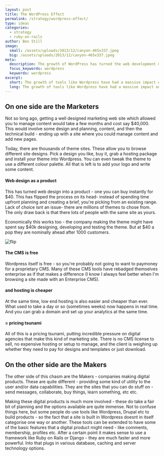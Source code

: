 ```yaml
---
layout: post
title: The WordPress Effect
permalink: /strategy/wordpress-effect/
type: ideas
categories:
  - strategy
  - ruby-on-rails
author: Ben Still
image:
  small: /assets/uploads/2013/12/canyon-465x337.jpeg
  big: /assets/uploads/2013/12/canyon-465x337.jpeg
meta:
  description: The growth of WordPress has turned the web development market on its head. But does this apply to all web development?
  focus_keywords: wordpress
  keywords: wordpress
excerpt:
  short: The growth of tools like Wordpress have had a massive impact on the web development market. It's created two very distinct areas with a huge gap between.
  long: The growth of tools like Wordpress have had a massive impact on the web development market. It's created two very distinct areas with a huge gap between. One side are marketing sites. These have become very easy to make, and can be set up now in hours rather than months. On the other side are the "digital products" - sites which provide some form of utility and/or data. With these the options and possibilities are endless, and if anything complexity and effort to create \*\*has actually increased.
---
```


## On one side are the Marketers

Not so long ago, getting a well designed marketing web site which allowed you to manage content would take a few months and cost say $40,000. This would involve some design and planning, content, and then the technical build - ending up with a site where you could manage content and add new pages.

Today, there are thousands of theme sites. These allow you to browse different site designs. Pick a design you like, buy it, grab a hosting package and install your theme into Wordpress. You can even tweak the theme to use a different colour palette. All that is left is to add your logo and write some content.

#### Web design as a product

This has turned web design into a product - one you can buy instantly for $40. This has flipped the process on its head- instead of spending time upfront planning and creating a brief, you're picking from an existing range. Lack of choice isnt an issue- there are millions of themes to chose from. The only draw back is that there lots of people with the same site as yours.

Economically this works too - the company making the theme might have spent say $40k designing, developing and testing the theme. But at $40 a pop they are nominally ahead after 1000 customers.

![flip](/assets/uploads/2013/12/flip.gif)

#### The CMS is free

Wordpress itself is free - so you're probably not going to want to paymoney for a proprietary CMS. Many of these CMS tools have rebadged themselves enterprise as if that makes a difference (I know I always feel better when I'm browsing a site made with an Enterprise CMS).

#### and hosting is cheaper

At the same time, low end hosting is also easier and cheaper than ever. What used to take a day or so (sometimes weeks) now happens in real time. And you can grab a domain and set up your analytics at the same time.

#### = pricing tsunami

All of this is a pricing tsunami, putting incredible pressure on digital agencies that make this kind of marketing site. There is no CMS license to sell, no expensive hosting or setup to manage, and the client is weighing up whether they need to pay for designs and templates or just download.

## On the other side are the Makers

The other side of this chasm are the Makers - companies making digital products. These are quite different - providing some kind of utility to the user and/or data capabilities. They are the sites that you can do stuff on - send messages, collaborate, buy things, learn something, etc etc.

Making these digital products is much more involved - these do take a fair bit of planning and the options available are quite immense. Not to confuse things here, but some people do use tools like Wordpress, Drupal etc to build products - so the fact that a site is built in Wordpress doesnt in itself categorise one way or another. These tools can be extended to have some of the basic features that a digital product might need - like comments, membership, profiles etc. After a certain point it makes sense to use a framework like Ruby on Rails or Django - they are much faster and more powerful. Into that plugs in various database, caching and server technology options.
